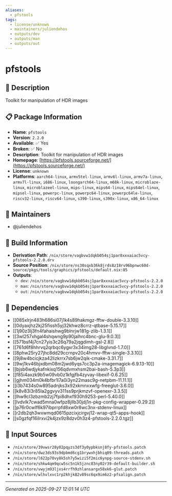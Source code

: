 ```yaml
---
aliases:
  - pfstools
tags:
  - license/unknown
  - maintainers/juliendehos
  - outputs/dev
  - outputs/man
  - outputs/out
---
```


# pfstools

## 📝 Description

Toolkit for manipulation of HDR images

## 📋 Package Information

- **Name**: `pfstools`
- **Version**: `2.2.0`
- **Available**: ✅ Yes
- **Broken**: ✅ No
- **Description**: Toolkit for manipulation of HDR images
- **Homepage**: [https://pfstools.sourceforge.net/](https://pfstools.sourceforge.net/)
- **License**: `unknown`
- **Platforms**: `aarch64-linux`, `armv5tel-linux`, `armv6l-linux`, `armv7a-linux`, `armv7l-linux`, `i686-linux`, `loongarch64-linux`, `m68k-linux`, `microblaze-linux`, `microblazeel-linux`, `mips-linux`, `mips64-linux`, `mips64el-linux`, `mipsel-linux`, `powerpc-linux`, `powerpc64-linux`, `powerpc64le-linux`, `riscv32-linux`, `riscv64-linux`, `s390-linux`, `s390x-linux`, `x86_64-linux`
## 👥 Maintainers

- @juliendehos


## 🔧 Build Information

- **Derivation Path**: `/nix/store/vagbvw1dqkb054sj1par8xxxaiac5vcy-pfstools-2.2.0.drv`
- **Source Position**: `/nix/store/ns30sqxb36k8jrds8z18rv96bpnwc60d-source/pkgs/tools/graphics/pfstools/default.nix:85`
- **Outputs**:
  - `dev`:  `/nix/store/vagbvw1dqkb054sj1par8xxxaiac5vcy-pfstools-2.2.0`
  - `man`:  `/nix/store/vagbvw1dqkb054sj1par8xxxaiac5vcy-pfstools-2.2.0`
  - `out`:  `/nix/store/vagbvw1dqkb054sj1par8xxxaiac5vcy-pfstools-2.2.0`

## 🔗 Dependencies

- [[085xlrjn483h686si07j1k4s89hakmgz-fftw-double-3.3.10]]
- [[0dyaxjhz2kj25fissh5yj32khwz8crrz-qtbase-5.15.17]]
- [[1j90z3lj3fn4fahaishwg9blnrjw181g-zlib-1.3.1]]
- [[3wl257xhgal4shqwng9p90jalhrc4bnc-glu-9.0.3]]
- [[571bsf4j7cn27yis3c26q79a2jqgdimh-gsl-2.8]]
- [[761d6f8hhrvq2qrbqc6ygxr3x34img28-libglvnd-1.7.0]]
- [[8phw25ry27jhc8dd29ccrnpv20c4hmvv-fftw-single-3.3.10]]
- [[9j8w4bcicjkza42lizkrrx7sb6jw2qik-cmake-3.31.7]]
- [[9wj1kv46bjxdbm08m2jwd6yqs7cc3p2a-imagemagick-6.9.13-10]]
- [[bjsb6wdjykafnkixq156qdvmxhsm2bai-bash-5.3p3]]
- [[f85i4axzk9b5w09vb0z1kfgjfb4zyvay-libexif-0.6.25]]
- [[gjhm034m0k4bfbr1l7a0i3yn22masc9g-netpbm-11.11.1]]
- [[i3b7434s0w895adnjks3x92xkmnxxwfg-freeglut-3.6.0]]
- [[k8v83i3r85la2ggvyv311ss9prjkmzvf-openexr-3.3.5]]
- [[lhw9cl3zbzmb2zj7fpi8dhxf930h9253-perl-5.40.0]]
- [[lvdvlk7cwad5mna0wfpz8jllb30jdj1n-pkg-config-wrapper-0.29.2]]
- [[p76r0cwlf6k97ibprrpfd8xw0r8wc3nx-stdenv-linux]]
- [[r2db2qh3wxwmqd0615pzcixjcirgvj12-wrap-qt5-apps-hook]]
- [[s0gzfqf16ilrxvi2k4jzx9z8dzv0h3z4-pfstools-2.2.0.tgz]]

## 📁 Input Sources

- `/nix/store/39vwsr28y02pqyzs3df3y0ypbksnj8fy-pfstools.patch`
- `/nix/store/dwz3ds93s9dpbmd6cg1brywxhjbhiq09-threads.patch`
- `/nix/store/l622p70vy8k5sh7y5wizi5f2mic6ynpg-source-stdenv.sh`
- `/nix/store/shkw4qm9qcw5sc5n1k5jznc83ny02r39-default-builder.sh`
- `/nix/store/vwyjm93ljxs4rrfh9zhlansargx58xk6-glut.patch`
- `/nix/store/wlhvlxvc1rp2khjk82v89sc6qx9im6z2-pfsalign.patch`

---
*Generated on 2025-09-27 12:01:14 UTC*
